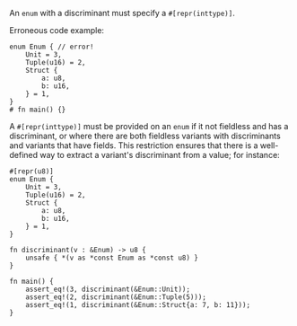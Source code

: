 An `enum` with a discriminant must specify a `#[repr(inttype)]`.

Erroneous code example:

```compile_fail,E0732
enum Enum { // error!
    Unit = 3,
    Tuple(u16) = 2,
    Struct {
        a: u8,
        b: u16,
    } = 1,
}
# fn main() {}
```

A `#[repr(inttype)]` must be provided on an `enum` if it not fieldless and
has a discriminant, or where there are both fieldless variants with
discriminants and variants that have fields. This restriction ensures that there
is a well-defined way to extract a variant's discriminant from a value;
for instance:

```
#[repr(u8)]
enum Enum {
    Unit = 3,
    Tuple(u16) = 2,
    Struct {
        a: u8,
        b: u16,
    } = 1,
}

fn discriminant(v : &Enum) -> u8 {
    unsafe { *(v as *const Enum as *const u8) }
}

fn main() {
    assert_eq!(3, discriminant(&Enum::Unit));
    assert_eq!(2, discriminant(&Enum::Tuple(5)));
    assert_eq!(1, discriminant(&Enum::Struct{a: 7, b: 11}));
}
```
